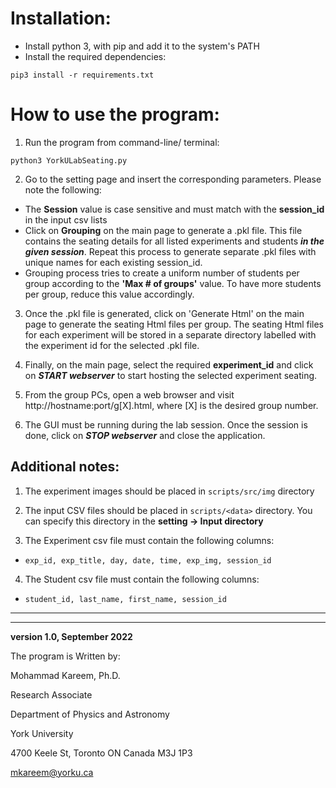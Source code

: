 # Installation:
- Install python 3, with pip and add it to the system's PATH
- Install the required dependencies:
```
pip3 install -r requirements.txt
```

# How to use the program:
1. Run the program from command-line/ terminal:
```
python3 YorkULabSeating.py
```

2. Go to the setting page and insert the corresponding parameters. Please note the following:

- The **Session** value is case sensitive and must match with the **session_id** in the input csv lists
- Click on **Grouping** on the main page to generate a .pkl file. This file contains the seating details for all listed experiments and students ***in the given session***. Repeat this process to generate separate .pkl files with unique names for each existing session_id.
- Grouping process tries to create a uniform number of students per group according to the **'Max # of groups'** value. To have more students per group, reduce this value accordingly.

3. Once the .pkl file is generated, click on 'Generate Html' on the main page to generate the seating Html files per group. The seating Html files for each experiment will be stored in a separate directory labelled with the experiment id for the selected .pkl file.

4. Finally, on the main page, select the required **experiment_id** and click on ***START webserver*** to start hosting the selected experiment seating.

5. From the group PCs, open a web browser and visit http://hostname:port/g[X].html, where [X] is the desired group number.

6. The GUI must be running during the lab session. Once the session is done, click on ***STOP webserver*** and close the application.
 
## Additional notes:
1. The experiment images should be placed in ```scripts/src/img``` directory 

2. The input CSV files should be placed in ```scripts/<data>``` directory. You can specify this directory in the **setting -> Input directory**

3. The Experiment csv file must contain the following columns:
 - ```exp_id, exp_title, day, date, time, exp_img, session_id```

4. The Student csv file must contain the following columns:
 - ```student_id, last_name, first_name, session_id```

---
---

**version 1.0, September 2022**

The program is Written by:

Mohammad Kareem, Ph.D.

Research Associate

Department of Physics and Astronomy

York University

4700 Keele St, Toronto ON Canada M3J 1P3

mkareem@yorku.ca
